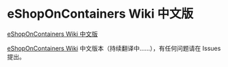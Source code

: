 # eShopOnContainers Wiki 中文版

[eShopOnContainers Wiki 中文版](https://github.com/buker2012/eShopOnContainers-CN-Wiki/wiki)

[eShopOnContainers Wiki](https://github.com/dotnet-architecture/eShopOnContainers/wiki) 中文版本（持续翻译中……），有任何问题请在 Issues 提出。
